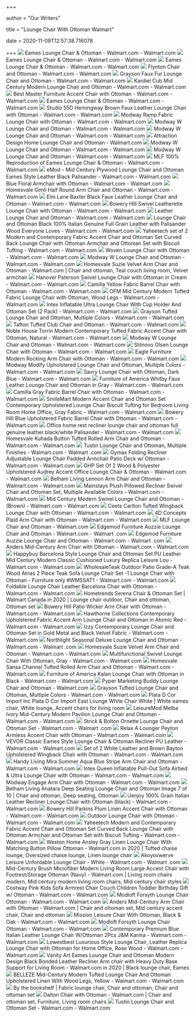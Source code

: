 +++
        
author = "Our Writers"
        
title = "Lounge Chair With Ottoman Walmart"
        
date = 2020-11-09T12:57:38.716078
        
+++
[ ![](https://i5.walmartimages.com/asr/ae9aa405-45fa-46bf-94a7-c8b2ebd7608e_1.34433162cc9de3d0fe7f1574b9c09844.jpeg?odnWidth=612&odnHeight=612&odnBg=ffffff)](https://i5.walmartimages.com/asr/ae9aa405-45fa-46bf-94a7-c8b2ebd7608e_1.34433162cc9de3d0fe7f1574b9c09844.jpeg?odnWidth=612&odnHeight=612&odnBg=ffffff) Eames Lounge Chair & Ottoman - Walmart.com - Walmart.com
[ ![](https://i5.walmartimages.com/asr/0d039c91-362b-4ef7-a6ee-155ae19ed0fb_1.21c2fd7bc7245d77f7a6412e39bb4e10.jpeg)](https://i5.walmartimages.com/asr/0d039c91-362b-4ef7-a6ee-155ae19ed0fb_1.21c2fd7bc7245d77f7a6412e39bb4e10.jpeg) Eames Lounge Chair & Ottoman - Walmart.com - Walmart.com
[ ![](https://i5.walmartimages.com/asr/a90f0b17-53bb-400e-9750-1386dd73b05e_2.41c8bb951ca1ba08bb3a9bcd9fb43f82.jpeg?odnWidth=612&odnHeight=612&odnBg=ffffff)](https://i5.walmartimages.com/asr/a90f0b17-53bb-400e-9750-1386dd73b05e_2.41c8bb951ca1ba08bb3a9bcd9fb43f82.jpeg?odnWidth=612&odnHeight=612&odnBg=ffffff) Eames Lounge Chair & Ottoman - Walmart.com - Walmart.com
[ ![](https://i5.walmartimages.com/asr/29fa7208-e265-4575-af09-5e31fc718f98_1.5a2b1dada072097923133f68052b44b2.jpeg?odnWidth=612&odnHeight=612&odnBg=ffffff)](https://i5.walmartimages.com/asr/29fa7208-e265-4575-af09-5e31fc718f98_1.5a2b1dada072097923133f68052b44b2.jpeg?odnWidth=612&odnHeight=612&odnBg=ffffff) Flynton Chair and Ottoman - Walmart.com - Walmart.com
[ ![](https://i5.walmartimages.com/asr/1e67fdc5-9b23-4aa1-9285-f6f4081becdb_1.0f30aca649601c07497eb13c68f8b7bf.jpeg?odnWidth=612&odnHeight=612&odnBg=ffffff)](https://i5.walmartimages.com/asr/1e67fdc5-9b23-4aa1-9285-f6f4081becdb_1.0f30aca649601c07497eb13c68f8b7bf.jpeg?odnWidth=612&odnHeight=612&odnBg=ffffff) Grayson Faux Fur Lounge Chair and Ottoman - Walmart.com - Walmart.com
[ ![](https://i5.walmartimages.com/asr/0fe7eaf1-a013-438d-93b2-0b552c893878_1.25b1944c574a368f18aa8fc4c09c181e.jpeg?odnWidth=612&odnHeight=612&odnBg=ffffff)](https://i5.walmartimages.com/asr/0fe7eaf1-a013-438d-93b2-0b552c893878_1.25b1944c574a368f18aa8fc4c09c181e.jpeg?odnWidth=612&odnHeight=612&odnBg=ffffff) Kardiel Cub Mid Century Modern Lounge Chair and Ottoman - Walmart.com -  Walmart.com
[ ![](https://i5.walmartimages.com/asr/55e714a8-db36-44b7-b613-1d4f89777719_1.1f746d1e7938953990abafc6d4d95764.jpeg?odnWidth=612&odnHeight=612&odnBg=ffffff)](https://i5.walmartimages.com/asr/55e714a8-db36-44b7-b613-1d4f89777719_1.1f746d1e7938953990abafc6d4d95764.jpeg?odnWidth=612&odnHeight=612&odnBg=ffffff) Best Master Furniture Accent Chair with Ottoman - Walmart.com - Walmart.com
[ ![](https://i5.walmartimages.com/asr/1c66bed4-a704-4c74-9c79-bedb8f9fa953_1.384dbc067b63c82a68e34763e4d2ee59.jpeg?odnWidth=612&odnHeight=612&odnBg=ffffff)](https://i5.walmartimages.com/asr/1c66bed4-a704-4c74-9c79-bedb8f9fa953_1.384dbc067b63c82a68e34763e4d2ee59.jpeg?odnWidth=612&odnHeight=612&odnBg=ffffff) Eames Lounge Chair & Ottoman - Walmart.com - Walmart.com
[ ![](https://i5.walmartimages.com/asr/02b30cc6-1b90-4c8a-bab6-49ac6de0a5a6_1.df420b624eb3bf1ffcc00ff290ca989b.jpeg?odnWidth=612&odnHeight=612&odnBg=ffffff)](https://i5.walmartimages.com/asr/02b30cc6-1b90-4c8a-bab6-49ac6de0a5a6_1.df420b624eb3bf1ffcc00ff290ca989b.jpeg?odnWidth=612&odnHeight=612&odnBg=ffffff) Studio 55D Hemingway Brown Faux Leather Lounge Chair with Ottoman - Walmart.com  - Walmart.com
[ ![](https://i5.walmartimages.com/asr/05ec328e-b62b-4524-b374-33de61bab668_1.f1b9e01832fc495ee35683a8fa943254.jpeg?odnWidth=612&odnHeight=612&odnBg=ffffff)](https://i5.walmartimages.com/asr/05ec328e-b62b-4524-b374-33de61bab668_1.f1b9e01832fc495ee35683a8fa943254.jpeg?odnWidth=612&odnHeight=612&odnBg=ffffff) Modway Ramp Fabric Lounge Chair with Ottoman - Walmart.com - Walmart.com
[ ![](https://i5.walmartimages.com/asr/705c00be-55f7-4aa3-9cd0-bc8898a46556_1.56f24c7d5ed8180c1990d250d35887cc.jpeg?odnWidth=612&odnHeight=612&odnBg=ffffff)](https://i5.walmartimages.com/asr/705c00be-55f7-4aa3-9cd0-bc8898a46556_1.56f24c7d5ed8180c1990d250d35887cc.jpeg?odnWidth=612&odnHeight=612&odnBg=ffffff) Modway W Lounge Chair and Ottoman - Walmart.com - Walmart.com
[ ![](https://i5.walmartimages.com/asr/e82cb965-f086-43ee-bc28-43a722aa85cd_1.19a48bc1a167974781aeacd2442b5afc.jpeg?odnWidth=612&odnHeight=612&odnBg=ffffff)](https://i5.walmartimages.com/asr/e82cb965-f086-43ee-bc28-43a722aa85cd_1.19a48bc1a167974781aeacd2442b5afc.jpeg?odnWidth=612&odnHeight=612&odnBg=ffffff) Modway W Lounge Chair and Ottoman - Walmart.com - Walmart.com
[ ![](https://i5.walmartimages.com/asr/8b01f704-b16e-46df-aa12-b4a9a6bfb76d_1.b69ee232d7f05d1ca55069b47f409e24.jpeg?odnWidth=450&odnHeight=450&odnBg=ffffff)](https://i5.walmartimages.com/asr/8b01f704-b16e-46df-aa12-b4a9a6bfb76d_1.b69ee232d7f05d1ca55069b47f409e24.jpeg?odnWidth=450&odnHeight=450&odnBg=ffffff) Attraction Design Home Lounge Chair and Ottoman - Walmart.com
[ ![](https://i5.walmartimages.com/asr/d8240754-0938-4517-b25d-252760e05539_1.c5b9df25b55f4c8fbd63ffaa933a52d6.jpeg?odnWidth=612&odnHeight=612&odnBg=ffffff)](https://i5.walmartimages.com/asr/d8240754-0938-4517-b25d-252760e05539_1.c5b9df25b55f4c8fbd63ffaa933a52d6.jpeg?odnWidth=612&odnHeight=612&odnBg=ffffff) Modway W Lounge Chair and Ottoman - Walmart.com - Walmart.com
[ ![](https://i5.walmartimages.com/asr/2aac2641-a89b-43f6-a5d9-02be7d19b4e5_1.fb9b2bfe81193332feed82a92e5ee64c.jpeg?odnWidth=612&odnHeight=612&odnBg=ffffff)](https://i5.walmartimages.com/asr/2aac2641-a89b-43f6-a5d9-02be7d19b4e5_1.fb9b2bfe81193332feed82a92e5ee64c.jpeg?odnWidth=612&odnHeight=612&odnBg=ffffff) Modway W Lounge Chair and Ottoman - Walmart.com - Walmart.com
[ ![](https://i5.walmartimages.com/asr/fc00dc71-e2bc-4292-b80c-b544530e7fdb_1.464676b6b5ab957c30c202693d564a04.jpeg?odnWidth=612&odnHeight=612&odnBg=ffffff)](https://i5.walmartimages.com/asr/fc00dc71-e2bc-4292-b80c-b544530e7fdb_1.464676b6b5ab957c30c202693d564a04.jpeg?odnWidth=612&odnHeight=612&odnBg=ffffff) MLF 100% Reproduction of Eames Lounge Chair & Ottoman - Walmart.com -  Walmart.com
[ ![](https://i5.walmartimages.com/asr/cd6cdfff-74d7-48d4-83d6-7c5769650be5_1.d05887cae6496f2141ac6d31288a992b.jpeg?odnWidth=612&odnHeight=612&odnBg=ffffff)](https://i5.walmartimages.com/asr/cd6cdfff-74d7-48d4-83d6-7c5769650be5_1.d05887cae6496f2141ac6d31288a992b.jpeg?odnWidth=612&odnHeight=612&odnBg=ffffff) eMod - Mid Century Plywood Lounge Chair and Ottoman Eames Style Leather  Black Palisander - Walmart.com - Walmart.com
[ ![](https://i5.walmartimages.com/asr/b306e964-4dba-4deb-bb26-ee6d5fa1e711_2.34b4c109f7a7bc810bc1b17407e244ee.jpeg)](https://i5.walmartimages.com/asr/b306e964-4dba-4deb-bb26-ee6d5fa1e711_2.34b4c109f7a7bc810bc1b17407e244ee.jpeg) Blue Floral Armchair with Ottoman - Walmart.com - Walmart.com
[ ![](https://i5.walmartimages.com/asr/5259e6ea-03f2-4d3c-b61f-5664521511f6_2.5a85a72ef9f57191e6abee6f79e00bd8.jpeg)](https://i5.walmartimages.com/asr/5259e6ea-03f2-4d3c-b61f-5664521511f6_2.5a85a72ef9f57191e6abee6f79e00bd8.jpeg) Homesvale Gimli Half Round Arm Chair and Ottoman - Walmart.com - Walmart.com
[ ![](https://i5.walmartimages.com/asr/ae7986da-b388-421e-9769-5283e6fc761e.7080f981129cd4efa38f8b048ccfdc5c.jpeg?odnWidth=612&odnHeight=612&odnBg=ffffff)](https://i5.walmartimages.com/asr/ae7986da-b388-421e-9769-5283e6fc761e.7080f981129cd4efa38f8b048ccfdc5c.jpeg?odnWidth=612&odnHeight=612&odnBg=ffffff) Elm Lane Baxter Black Faux Leather Lounge Chair and Ottoman - Walmart.com -  Walmart.com
[ ![](https://i5.walmartimages.com/asr/083c4ae0-08c0-4759-b1e9-a28b78ce1267_1.44ed3abce0f8fd1251bbfdde9448c567.jpeg?odnWidth=612&odnHeight=612&odnBg=ffffff)](https://i5.walmartimages.com/asr/083c4ae0-08c0-4759-b1e9-a28b78ce1267_1.44ed3abce0f8fd1251bbfdde9448c567.jpeg?odnWidth=612&odnHeight=612&odnBg=ffffff) Bowery Hill Swivel Leatherette Lounge Chair with Ottoman - Walmart.com -  Walmart.com
[ ![](https://i5.walmartimages.com/asr/d69b5dca-2cbc-4245-8e49-2991c279d91d_1.edd025fa3dcee04eb112736397a2c61d.jpeg)](https://i5.walmartimages.com/asr/d69b5dca-2cbc-4245-8e49-2991c279d91d_1.edd025fa3dcee04eb112736397a2c61d.jpeg) Leather Lounge Chair and Ottoman - Walmart.com - Walmart.com
[ ![](https://i5.walmartimages.com/asr/be2d3306-c752-475d-9353-87d616ea2384_1.49d7c835444ef8231f8c03df20a29015.jpeg?odnWidth=612&odnHeight=612&odnBg=ffffff)](https://i5.walmartimages.com/asr/be2d3306-c752-475d-9353-87d616ea2384_1.49d7c835444ef8231f8c03df20a29015.jpeg?odnWidth=612&odnHeight=612&odnBg=ffffff) Lounge Chair and Ottoman Black 100% Italian Genuine Full Grain Leather with  Palisander Wood Everyone Loves - Walmart.com - Walmart.com
[ ![](https://i5.walmartimages.com/asr/21bdfa09-858c-4f7b-81e2-1c74ac815ef2.f9e9b1ce2e9071d7e86be3cb39b7349c.jpeg?odnWidth=612&odnHeight=612&odnBg=ffffff)](https://i5.walmartimages.com/asr/21bdfa09-858c-4f7b-81e2-1c74ac815ef2.f9e9b1ce2e9071d7e86be3cb39b7349c.jpeg?odnWidth=612&odnHeight=612&odnBg=ffffff) Yaheetech set of 2 Modern and Contemporary Fabric Accent Chair and Ottoman  Set Curved Back Lounge Chair with Ottoman Armchair and Ottoman Set with  Biscuit Tufting - Walmart.com - Walmart.com
[ ![](https://i5.walmartimages.com/asr/83ca1eb4-0254-43b7-85ca-66ebe98a5dcd_1.40f37f4b73606cfcc4becae3e5eaa75f.jpeg?odnWidth=612&odnHeight=612&odnBg=ffffff)](https://i5.walmartimages.com/asr/83ca1eb4-0254-43b7-85ca-66ebe98a5dcd_1.40f37f4b73606cfcc4becae3e5eaa75f.jpeg?odnWidth=612&odnHeight=612&odnBg=ffffff) Woven Lounge Chair with Ottoman - Walmart.com - Walmart.com
[ ![](https://i5.walmartimages.com/asr/f4a6171f-54af-414c-b67c-f62edd4cb3c1_1.18e1c721f3c16f354cf87a58b772e6fd.jpeg)](https://i5.walmartimages.com/asr/f4a6171f-54af-414c-b67c-f62edd4cb3c1_1.18e1c721f3c16f354cf87a58b772e6fd.jpeg) Modway W Lounge Chair and Ottoman - Walmart.com - Walmart.com
[ ![](https://i.pinimg.com/474x/05/51/e4/0551e4bd974addd552dc09ba5d3023a7.jpg)](https://i.pinimg.com/474x/05/51/e4/0551e4bd974addd552dc09ba5d3023a7.jpg) Homesvale Suzie Velvet Arm Chair and Ottoman - Walmart.com | Chair and  ottoman, Teal couch living room, Velvet armchair
[ ![](https://i5.walmartimages.com/asr/c59ae153-6316-4e13-b80a-827c1a9a5f42_1.a857dfd94a7182eb5285b79a732df1d6.jpeg?odnWidth=612&odnHeight=612&odnBg=ffffff)](https://i5.walmartimages.com/asr/c59ae153-6316-4e13-b80a-827c1a9a5f42_1.a857dfd94a7182eb5285b79a732df1d6.jpeg?odnWidth=612&odnHeight=612&odnBg=ffffff) Hanover Paterson Swivel Lounge Chair with Ottoman in Cream - Walmart.com -  Walmart.com
[ ![](https://i5.walmartimages.com/asr/2281dfde-a8d5-4448-a0a0-7964267dfd13_1.12fe0b3c3c5fa008935b38e1c0a83190.jpeg?odnWidth=612&odnHeight=612&odnBg=ffffff)](https://i5.walmartimages.com/asr/2281dfde-a8d5-4448-a0a0-7964267dfd13_1.12fe0b3c3c5fa008935b38e1c0a83190.jpeg?odnWidth=612&odnHeight=612&odnBg=ffffff) Camilla Yellow Fabric Barrel Chair with Ottoman - Walmart.com - Walmart.com
[ ![](https://i5.walmartimages.com/asr/aac7ceaf-685c-486a-b733-d5f937597cf5_2.87beb3c0a58219fe09b0b13e0d92472a.jpeg?odnWidth=612&odnHeight=612&odnBg=ffffff)](https://i5.walmartimages.com/asr/aac7ceaf-685c-486a-b733-d5f937597cf5_2.87beb3c0a58219fe09b0b13e0d92472a.jpeg?odnWidth=612&odnHeight=612&odnBg=ffffff) OFM Mid Century Modern Tufted Fabric Lounge Chair with Ottoman, Wood Legs -  Walmart.com - Walmart.com
[ ![](https://i5.walmartimages.com/asr/83be5177-9929-4164-b749-f08034d92fa0_1.229ae6205d50f01320fc96b5ffb23892.jpeg)](https://i5.walmartimages.com/asr/83be5177-9929-4164-b749-f08034d92fa0_1.229ae6205d50f01320fc96b5ffb23892.jpeg) Intex Inflatable Ultra Lounge Chair With Cup Holder And Ottoman Set (2  Pack) - Walmart.com - Walmart.com
[ ![](https://i5.walmartimages.com/asr/8fd06313-c91b-4346-8d9a-f91808944d46_2.1e6a8c8b4221b88542caf350f4ef20c5.jpeg)](https://i5.walmartimages.com/asr/8fd06313-c91b-4346-8d9a-f91808944d46_2.1e6a8c8b4221b88542caf350f4ef20c5.jpeg) Grayson Tufted Lounge Chair and Ottoman, Multiple Colors - Walmart.com -  Walmart.com
[ ![](https://i5.walmartimages.com/asr/24c87482-cb7f-43a4-ad73-b48b20a2331d_1.db32522223c4a12bcbccf02a5fe30715.jpeg?odnWidth=612&odnHeight=612&odnBg=ffffff)](https://i5.walmartimages.com/asr/24c87482-cb7f-43a4-ad73-b48b20a2331d_1.db32522223c4a12bcbccf02a5fe30715.jpeg?odnWidth=612&odnHeight=612&odnBg=ffffff) Tafton Tufted Club Chair and Ottoman - Walmart.com - Walmart.com
[ ![](https://i5.walmartimages.com/asr/aad45dbf-ea86-48b7-b19b-b49e18f1fe91_1.ec91836e27d2f4439628a8d0c88a9090.jpeg?odnWidth=612&odnHeight=612&odnBg=ffffff)](https://i5.walmartimages.com/asr/aad45dbf-ea86-48b7-b19b-b49e18f1fe91_1.ec91836e27d2f4439628a8d0c88a9090.jpeg?odnWidth=612&odnHeight=612&odnBg=ffffff) Noble House Torrin Modern Contemporary Tufted Fabric Accent Chair with  Ottoman, Natural - Walmart.com - Walmart.com
[ ![](https://i5.walmartimages.com/asr/0579b012-f952-42cc-9586-27da8ca315f8_1.6af29b9a56efc64a5dfb9f2e29bae620.jpeg?odnWidth=612&odnHeight=612&odnBg=ffffff)](https://i5.walmartimages.com/asr/0579b012-f952-42cc-9586-27da8ca315f8_1.6af29b9a56efc64a5dfb9f2e29bae620.jpeg?odnWidth=612&odnHeight=612&odnBg=ffffff) Modway W Lounge Chair and Ottoman - Walmart.com - Walmart.com
[ ![](https://i5.walmartimages.com/asr/5fdf492f-9d67-468f-b7db-ba297e1705ca_1.079aa8c0911993c0874169ebf9e89ca0.jpeg?odnWidth=612&odnHeight=612&odnBg=ffffff)](https://i5.walmartimages.com/asr/5fdf492f-9d67-468f-b7db-ba297e1705ca_1.079aa8c0911993c0874169ebf9e89ca0.jpeg?odnWidth=612&odnHeight=612&odnBg=ffffff) Stilnovo Olsen Lounge Chair with Ottoman - Walmart.com - Walmart.com
[ ![](https://i5.walmartimages.com/asr/a6ea16e3-f555-403d-9f86-abd7cdf57b2c_1.4d821c5d9e5efb84537d595cb7ac27e9.jpeg?odnWidth=612&odnHeight=612&odnBg=ffffff)](https://i5.walmartimages.com/asr/a6ea16e3-f555-403d-9f86-abd7cdf57b2c_1.4d821c5d9e5efb84537d595cb7ac27e9.jpeg?odnWidth=612&odnHeight=612&odnBg=ffffff) Eagle Furniture Modern Rocking Arm Chair with Ottoman - Walmart.com -  Walmart.com
[ ![](https://i5.walmartimages.com/asr/ac06fddb-6139-48da-acde-a396844fbe6a_1.a25840af54a531b3b77eca618ab558f6.jpeg?odnWidth=612&odnHeight=612&odnBg=ffffff)](https://i5.walmartimages.com/asr/ac06fddb-6139-48da-acde-a396844fbe6a_1.a25840af54a531b3b77eca618ab558f6.jpeg?odnWidth=612&odnHeight=612&odnBg=ffffff) Modway Modify Upholstered Lounge Chair and Ottoman, Multiple Colors -  Walmart.com - Walmart.com
[ ![](https://i5.walmartimages.com/asr/b815f525-cf13-4afb-92a0-fd9d60d5630c_1.2265582dbf6220d3fdd51dfd0ffef646.jpeg?odnWidth=612&odnHeight=612&odnBg=ffffff)](https://i5.walmartimages.com/asr/b815f525-cf13-4afb-92a0-fd9d60d5630c_1.2265582dbf6220d3fdd51dfd0ffef646.jpeg?odnWidth=612&odnHeight=612&odnBg=ffffff) Savry Lounge Chair with Ottoman, Dark Blue - Walmart.com - Walmart.com
[ ![](https://i5.walmartimages.com/asr/3fac7da2-496a-4d6d-8924-098cbcfa4a57_1.300b3f6b653cf192431bce8136cd9058.jpeg?odnWidth=612&odnHeight=612&odnBg=ffffff)](https://i5.walmartimages.com/asr/3fac7da2-496a-4d6d-8924-098cbcfa4a57_1.300b3f6b653cf192431bce8136cd9058.jpeg?odnWidth=612&odnHeight=612&odnBg=ffffff) Furniture of America Whitby Faux Leather Lounge Chair and Ottoman in Gray -  Walmart.com - Walmart.com
[ ![](https://i5.walmartimages.com/asr/95f43a9c-36f2-4a6b-9e7f-2d243d9c7199_1.f5cb8a17d614c2f5110f173a5cf1f1c6.jpeg?odnWidth=612&odnHeight=612&odnBg=ffffff)](https://i5.walmartimages.com/asr/95f43a9c-36f2-4a6b-9e7f-2d243d9c7199_1.f5cb8a17d614c2f5110f173a5cf1f1c6.jpeg?odnWidth=612&odnHeight=612&odnBg=ffffff) Camilla Gray Fabric Barrel Chair with Ottoman - Walmart.com - Walmart.com
[ ![](https://i5.walmartimages.com/asr/76e6ac2c-7aae-4c14-b5ad-ec77b8a3fddc.2f77a3425c5d46dd2234ea6a8733d401.jpeg?odnWidth=612&odnHeight=612&odnBg=ffffff)](https://i5.walmartimages.com/asr/76e6ac2c-7aae-4c14-b5ad-ec77b8a3fddc.2f77a3425c5d46dd2234ea6a8733d401.jpeg?odnWidth=612&odnHeight=612&odnBg=ffffff) SmileMart Modern Accent Chair and Ottoman Set Contemporary Upholstered Lounge  Chair Biscuit Tufting for Bedroom Living Room Home Office, Gray Fabric -  Walmart.com - Walmart.com
[ ![](https://i5.walmartimages.com/asr/f263fe86-6686-4bac-983c-ece1f085da91_1.16a87eafbd8ba4fb160cf0f8a7a0beda.jpeg?odnWidth=612&odnHeight=612&odnBg=ffffff)](https://i5.walmartimages.com/asr/f263fe86-6686-4bac-983c-ece1f085da91_1.16a87eafbd8ba4fb160cf0f8a7a0beda.jpeg?odnWidth=612&odnHeight=612&odnBg=ffffff) Bowery Hill Blue Upholstered Fabric Barrel Chair with Ottoman - Walmart.com  - Walmart.com
[ ![](https://i5.walmartimages.com/asr/b862260c-7186-493d-b383-24b1ebb4d2b0.8d1bb40fe7dd5050b95076eef427e897.jpeg?odnWidth=612&odnHeight=612&odnBg=ffffff)](https://i5.walmartimages.com/asr/b862260c-7186-493d-b383-24b1ebb4d2b0.8d1bb40fe7dd5050b95076eef427e897.jpeg?odnWidth=612&odnHeight=612&odnBg=ffffff) Office home rest recliner lounge chair and ottoman full genuine leather  black/white Palisander - Walmart.com - Walmart.com
[ ![](https://i5.walmartimages.com/asr/efdf2b7c-05c2-4fd9-835e-7ce938457ac6_1.bbdd283f38f522a027d29eec05e22351.jpeg?odnWidth=612&odnHeight=612&odnBg=ffffff)](https://i5.walmartimages.com/asr/efdf2b7c-05c2-4fd9-835e-7ce938457ac6_1.bbdd283f38f522a027d29eec05e22351.jpeg?odnWidth=612&odnHeight=612&odnBg=ffffff) Homesvale Kuhada Button Tufted Rolled Arm Chair and Ottoman - Walmart.com -  Walmart.com
[ ![](https://i5.walmartimages.com/asr/ed5ce185-49fd-4e02-b5d8-52b3d04dff02_1.a35d030350c14215fd91bb84e7cd7d7e.jpeg?odnWidth=612&odnHeight=612&odnBg=ffffff)](https://i5.walmartimages.com/asr/ed5ce185-49fd-4e02-b5d8-52b3d04dff02_1.a35d030350c14215fd91bb84e7cd7d7e.jpeg?odnWidth=612&odnHeight=612&odnBg=ffffff) Tustin Lounge Chair and Ottoman, Multiple Finishes - Walmart.com - Walmart .com
[ ![](https://i5.walmartimages.com/asr/c40b56fb-91ab-4058-8f8f-3a2893bbff7f_1.d8de0c4ce0503b6c640496884266faf5.jpeg)](https://i5.walmartimages.com/asr/c40b56fb-91ab-4058-8f8f-3a2893bbff7f_1.d8de0c4ce0503b6c640496884266faf5.jpeg) Gymax Folding Recliner Adjustable Lounge Chair Padded Armchair Patio Deck  w/ Ottoman - Walmart.com - Walmart.com
[ ![](https://i5.walmartimages.com/asr/f5fa1ce8-4dbc-4880-a029-5067ead16768_1.095add0ff9467e99cddbe2693a5086d9.jpeg?odnWidth=612&odnHeight=612&odnBg=ffffff)](https://i5.walmartimages.com/asr/f5fa1ce8-4dbc-4880-a029-5067ead16768_1.095add0ff9467e99cddbe2693a5086d9.jpeg?odnWidth=612&odnHeight=612&odnBg=ffffff) GHP Set Of 2 Wood & Polyester Upholstered Audrey Accent Office Lounge Chair  & Ottoman - Walmart.com - Walmart.com
[ ![](https://i5.walmartimages.com/asr/0b2553c1-aa96-4eee-9cf8-1cfaa02db881_1.63db8bd37bc0b4a4c7973daba5d7a420.jpeg?odnWidth=612&odnHeight=612&odnBg=ffffff)](https://i5.walmartimages.com/asr/0b2553c1-aa96-4eee-9cf8-1cfaa02db881_1.63db8bd37bc0b4a4c7973daba5d7a420.jpeg?odnWidth=612&odnHeight=612&odnBg=ffffff) Belham Living Lennon Arm Chair and Ottoman - Walmart.com - Walmart.com
[ ![](https://i5.walmartimages.com/asr/00df816b-910a-423a-bbee-973235075518_1.148d81ff9472267661b19e1426dee407.jpeg)](https://i5.walmartimages.com/asr/00df816b-910a-423a-bbee-973235075518_1.148d81ff9472267661b19e1426dee407.jpeg) Mainstays Plush Pillowed Recliner Swivel Chair and Ottoman Set, Multiple  Available Colors - Walmart.com - Walmart.com
[ ![](https://i5.walmartimages.com/asr/f655b822-cd9f-4609-a551-af5503d866e5_1.4989d81085fbcdc11153a348080267c4.jpeg?odnWidth=612&odnHeight=612&odnBg=ffffff)](https://i5.walmartimages.com/asr/f655b822-cd9f-4609-a551-af5503d866e5_1.4989d81085fbcdc11153a348080267c4.jpeg?odnWidth=612&odnHeight=612&odnBg=ffffff) Mid Century Modern Swivel Lounge Chair and Ottoman - (Brown) - Walmart.com  - Walmart.com
[ ![](https://i5.walmartimages.com/asr/6a68642d-72c6-4953-8a5e-897798e7ab33_1.8cef9688a8d009fadd215cbb1a11e821.jpeg?odnWidth=612&odnHeight=612&odnBg=ffffff)](https://i5.walmartimages.com/asr/6a68642d-72c6-4953-8a5e-897798e7ab33_1.8cef9688a8d009fadd215cbb1a11e821.jpeg?odnWidth=612&odnHeight=612&odnBg=ffffff) Ceets Carlton Tufted Wingback Lounge Chair with Ottoman - Walmart.com -  Walmart.com
[ ![](https://i5.walmartimages.com/asr/f83b12de-1a71-4215-9174-71ad8881043f_1.08dc6658ce41292350fa37b0c1d30138.jpeg?odnWidth=612&odnHeight=612&odnBg=ffffff)](https://i5.walmartimages.com/asr/f83b12de-1a71-4215-9174-71ad8881043f_1.08dc6658ce41292350fa37b0c1d30138.jpeg?odnWidth=612&odnHeight=612&odnBg=ffffff) 4D Concepts Plaid Arm Chair with Ottoman - Walmart.com - Walmart.com
[ ![](https://i5.walmartimages.com/asr/3764ab20-74e4-4532-8ec3-80a7aa0a126b_1.d294eec3f674f6177a03319e5c31255c.jpeg?odnWidth=450&odnHeight=450&odnBg=ffffff)](https://i5.walmartimages.com/asr/3764ab20-74e4-4532-8ec3-80a7aa0a126b_1.d294eec3f674f6177a03319e5c31255c.jpeg?odnWidth=450&odnHeight=450&odnBg=ffffff) MLF Lounge Chair and Ottoman - Walmart.com
[ ![](https://i5.walmartimages.com/asr/12df0175-1f37-4f74-94ae-7434a4608ea5_1.1ce900348602b48ecf83e3c284e909cb.jpeg?odnWidth=450&odnHeight=450&odnBg=ffffff)](https://i5.walmartimages.com/asr/12df0175-1f37-4f74-94ae-7434a4608ea5_1.1ce900348602b48ecf83e3c284e909cb.jpeg?odnWidth=450&odnHeight=450&odnBg=ffffff) Edgemod Furniture Auzzie Lounge Chair and Ottoman - Walmart.com - Walmart .com
[ ![](https://i5.walmartimages.com/asr/001d205f-d949-4dad-b0da-60ab4066a7c6_1.3a27ae1658e1dc410352f0108115cff3.jpeg?odnWidth=612&odnHeight=612&odnBg=ffffff)](https://i5.walmartimages.com/asr/001d205f-d949-4dad-b0da-60ab4066a7c6_1.3a27ae1658e1dc410352f0108115cff3.jpeg?odnWidth=612&odnHeight=612&odnBg=ffffff) Edgemod Furniture Auzzie Lounge Chair and Ottoman - Walmart.com - Walmart .com
[ ![](https://i5.walmartimages.com/asr/f668e61b-01ad-4503-a2fd-8ac769eb9494.1d8e448fd46b413d85d5654f27e82c88.jpeg?odnWidth=612&odnHeight=612&odnBg=ffffff)](https://i5.walmartimages.com/asr/f668e61b-01ad-4503-a2fd-8ac769eb9494.1d8e448fd46b413d85d5654f27e82c88.jpeg?odnWidth=612&odnHeight=612&odnBg=ffffff) Anders Mid-Century Arm Chair with Ottoman - Walmart.com - Walmart.com
[ ![](https://i5.walmartimages.com/asr/c95d3bb7-6f10-40d7-93fb-09f4adec881d_1.f6a6dabf668a5776d293f0aed0bba810.jpeg?odnWidth=612&odnHeight=612&odnBg=ffffff)](https://i5.walmartimages.com/asr/c95d3bb7-6f10-40d7-93fb-09f4adec881d_1.f6a6dabf668a5776d293f0aed0bba810.jpeg?odnWidth=612&odnHeight=612&odnBg=ffffff) Happybuy Barcelona Style Lounge Chair and Ottoman Set PU Leather Mid  Century Modern Classic Cushioned Luxury Replica Leisure Lou - Walmart.com -  Walmart.com
[ ![](https://i5.walmartimages.com/asr/0b58e98b-0164-44de-abd4-05d1c3d2ddb9_1.ca82e337153b66da2838235e4154a454.jpeg?odnWidth=612&odnHeight=612&odnBg=ffffff)](https://i5.walmartimages.com/asr/0b58e98b-0164-44de-abd4-05d1c3d2ddb9_1.ca82e337153b66da2838235e4154a454.jpeg?odnWidth=612&odnHeight=612&odnBg=ffffff) WholesaleTeak Outdoor Patio Grade-A Teak Wood Atnas 2 Piece Teak Sofa Lounge  Chair Set -1 Lounge Chair with Ottoman - Furniture only #WMSSAT1 - Walmart.com  - Walmart.com
[ ![](https://i5.walmartimages.com/asr/35558f60-a32f-4686-93e6-c994bac0b266.8cc4b648140f1cbbbe74b48091314a44.jpeg?odnWidth=612&odnHeight=612&odnBg=ffffff)](https://i5.walmartimages.com/asr/35558f60-a32f-4686-93e6-c994bac0b266.8cc4b648140f1cbbbe74b48091314a44.jpeg?odnWidth=612&odnHeight=612&odnBg=ffffff) Foldable Lounge Chair Leather Barcelona Chair with Ottoman - Walmart.com -  Walmart.com
[ ![](https://i.pinimg.com/originals/be/05/cd/be05cd684f2000cfebec90e4b43f2ec4.jpg)](https://i.pinimg.com/originals/be/05/cd/be05cd684f2000cfebec90e4b43f2ec4.jpg) Hometrends Serena Chair & Ottoman Set | Walmart Canada in 2020 | Lounge  chair outdoor, Chair and ottoman, Ottoman set
[ ![](https://i5.walmartimages.com/asr/aeccb9d0-be93-4ae4-80e6-eaba5ff38914_1.efdfa44f109d2f5c22bf469e648655f5.jpeg?odnWidth=612&odnHeight=612&odnBg=ffffff)](https://i5.walmartimages.com/asr/aeccb9d0-be93-4ae4-80e6-eaba5ff38914_1.efdfa44f109d2f5c22bf469e648655f5.jpeg?odnWidth=612&odnHeight=612&odnBg=ffffff) Bowery Hill Patio Wicker Arm Chair with Ottoman - Walmart.com - Walmart.com
[ ![](https://i5.walmartimages.com/asr/11a70333-74f2-4ad9-bd02-69b068fffae1_1.5c03e4ba33987ca5ae2a4772937320ec.jpeg?odnWidth=612&odnHeight=612&odnBg=ffffff)](https://i5.walmartimages.com/asr/11a70333-74f2-4ad9-bd02-69b068fffae1_1.5c03e4ba33987ca5ae2a4772937320ec.jpeg?odnWidth=612&odnHeight=612&odnBg=ffffff) Hawthorne Collections Contemporary Upholstered Fabric Accent Arm Lounge  Chair and Ottoman in Atomic Red - Walmart.com - Walmart.com
[ ![](https://i5.walmartimages.com/asr/9ad1ad91-c746-4ded-a72a-ff06ec4a410c_1.dd158eb4dbd0626ce31a4a1ce2bed622.jpeg?odnWidth=612&odnHeight=612&odnBg=ffffff)](https://i5.walmartimages.com/asr/9ad1ad91-c746-4ded-a72a-ff06ec4a410c_1.dd158eb4dbd0626ce31a4a1ce2bed622.jpeg?odnWidth=612&odnHeight=612&odnBg=ffffff) Izzy Contemporary Lounge Chair and Ottoman Set in Gold Metal and Black  Velvet Fabric - Walmart.com - Walmart.com
[ ![](https://i5.walmartimages.com/asr/086611d7-5691-4296-a8df-603343fc17a1_1.2847dad5bfed7e23b7b06952dc68920f.jpeg?odnWidth=612&odnHeight=612&odnBg=ffffff)](https://i5.walmartimages.com/asr/086611d7-5691-4296-a8df-603343fc17a1_1.2847dad5bfed7e23b7b06952dc68920f.jpeg?odnWidth=612&odnHeight=612&odnBg=ffffff) Northlight Seasonal Deluxe Lounge Chair and Ottoman - Walmart.com - Walmart .com
[ ![](https://i5.walmartimages.com/asr/721456d5-649f-445a-801a-5a3665742ff5_2.d45584ff832463aff22573ae677cd607.jpeg?odnWidth=612&odnHeight=612&odnBg=ffffff)](https://i5.walmartimages.com/asr/721456d5-649f-445a-801a-5a3665742ff5_2.d45584ff832463aff22573ae677cd607.jpeg?odnWidth=612&odnHeight=612&odnBg=ffffff) Homesvale Suzie Velvet Arm Chair and Ottoman - Walmart.com - Walmart.com
[ ![](https://i5.walmartimages.com/asr/2ebb573a-863d-4dab-bfa4-727246d30950_1.ec7dd0fe42860f36756c2b476666e3b0.jpeg?odnWidth=612&odnHeight=612&odnBg=ffffff)](https://i5.walmartimages.com/asr/2ebb573a-863d-4dab-bfa4-727246d30950_1.ec7dd0fe42860f36756c2b476666e3b0.jpeg?odnWidth=612&odnHeight=612&odnBg=ffffff) Multifunctional Swivel Lounge Chair With Ottoman, Gray - Walmart.com -  Walmart.com
[ ![](https://i5.walmartimages.com/asr/117b7572-2a2b-404a-a8f9-65254e16d3f1_1.f079ca483cd70b79f9556d7c229fcce0.jpeg?odnWidth=612&odnHeight=612&odnBg=ffffff)](https://i5.walmartimages.com/asr/117b7572-2a2b-404a-a8f9-65254e16d3f1_1.f079ca483cd70b79f9556d7c229fcce0.jpeg?odnWidth=612&odnHeight=612&odnBg=ffffff) Homesvale Sansa Channel Tufted Rolled Arm Chair and Ottoman - Walmart.com -  Walmart.com
[ ![](https://i5.walmartimages.com/asr/6a10f419-d5cb-4a2a-8083-d26b25831f18_1.96143fdeacb581a2d5b6025137cafa95.jpeg?odnWidth=612&odnHeight=612&odnBg=ffffff)](https://i5.walmartimages.com/asr/6a10f419-d5cb-4a2a-8083-d26b25831f18_1.96143fdeacb581a2d5b6025137cafa95.jpeg?odnWidth=612&odnHeight=612&odnBg=ffffff) Furniture of America Kalan Lounge Chair with Ottoman in Black - Walmart.com  - Walmart.com
[ ![](https://i5.walmartimages.com/asr/7fb58227-a7d0-4554-b9f3-c844545ac37a_1.6de38be65fe9fb4995ea511d762a3799.jpeg?odnWidth=450&odnHeight=450&odnBg=ffffff)](https://i5.walmartimages.com/asr/7fb58227-a7d0-4554-b9f3-c844545ac37a_1.6de38be65fe9fb4995ea511d762a3799.jpeg?odnWidth=450&odnHeight=450&odnBg=ffffff) Pyper Marketing Buddy Lounge Chair and Ottoman - Walmart.com
[ ![](https://i5.walmartimages.com/asr/d4ecb16d-3ffa-4408-877f-c919847a6651_2.1bb7d7bfd18127dd9105c961b7b9f047.jpeg?odnWidth=612&odnHeight=612&odnBg=ffffff)](https://i5.walmartimages.com/asr/d4ecb16d-3ffa-4408-877f-c919847a6651_2.1bb7d7bfd18127dd9105c961b7b9f047.jpeg?odnWidth=612&odnHeight=612&odnBg=ffffff) Grayson Tufted Lounge Chair and Ottoman, Multiple Colors - Walmart.com -  Walmart.com
[ ![](https://i.pinimg.com/originals/7d/51/59/7d515979d5158f9e9f876da206e69848.jpg)](https://i.pinimg.com/originals/7d/51/59/7d515979d5158f9e9f876da206e69848.jpg) Plata D Cor Import Inc Plata D Cor Import East Lounge White Chair White |  White eames chair, White lounge, Accent chairs for living room
[ ![](https://i5.walmartimages.com/asr/5de5c619-6f7b-4631-b30c-ac061165ccc3_1.41d3e8fed325c1893c6240b76632d7c7.jpeg?odnWidth=612&odnHeight=612&odnBg=ffffff)](https://i5.walmartimages.com/asr/5de5c619-6f7b-4631-b30c-ac061165ccc3_1.41d3e8fed325c1893c6240b76632d7c7.jpeg?odnWidth=612&odnHeight=612&odnBg=ffffff) LeisureMod Melba Ivory Mid-Century Modern Pavilion Lounge Chair and Ottoman  - Walmart.com - Walmart.com
[ ![](https://i5.walmartimages.com/asr/6a5ec9c8-d066-4df2-b162-bb6c3bb40257_1.9b7fc96d20883255d68c6aee9a98e7d5.jpeg?odnWidth=612&odnHeight=612&odnBg=ffffff)](https://i5.walmartimages.com/asr/6a5ec9c8-d066-4df2-b162-bb6c3bb40257_1.9b7fc96d20883255d68c6aee9a98e7d5.jpeg?odnWidth=612&odnHeight=612&odnBg=ffffff) Strick & Bolton Ornette Lounge Chair and Ottoman Set - Walmart.com - Walmart .com
[ ![](https://i5.walmartimages.com/asr/555e672b-d41c-4ef9-8e7d-2de478a095cd.0b0be6ae96dba4673d378aff61d80403.jpeg?odnWidth=612&odnHeight=612&odnBg=ffffff)](https://i5.walmartimages.com/asr/555e672b-d41c-4ef9-8e7d-2de478a095cd.0b0be6ae96dba4673d378aff61d80403.jpeg?odnWidth=612&odnHeight=612&odnBg=ffffff) Relax A Lounger Peyton Armless Accent Chair with Ottoman - Walmart.com -  Walmart.com
[ ![](https://i5.walmartimages.com/asr/62ab2cdd-3d24-4a5a-8e2d-5f5768a85b39_1.8929d98b9f7b6e614f1c22a52693dd76.jpeg?odnWidth=612&odnHeight=612&odnBg=ffffff)](https://i5.walmartimages.com/asr/62ab2cdd-3d24-4a5a-8e2d-5f5768a85b39_1.8929d98b9f7b6e614f1c22a52693dd76.jpeg?odnWidth=612&odnHeight=612&odnBg=ffffff) VEVOR Classic Eames Style Lounge Chair & Ottoman Recliner PU Leather -  Walmart.com - Walmart.com
[ ![](https://i5.walmartimages.com/asr/cf3330d8-f7f6-459f-b300-6062918fd888.8b19f5c1f806adb3c0c3427e586d741d.jpeg?odnWidth=612&odnHeight=612&odnBg=ffffff)](https://i5.walmartimages.com/asr/cf3330d8-f7f6-459f-b300-6062918fd888.8b19f5c1f806adb3c0c3427e586d741d.jpeg?odnWidth=612&odnHeight=612&odnBg=ffffff) Set of 2 White Leather and Brown Bayton Upholstered Wingback Chair with  Ottoman - Walmart.com - Walmart.com
[ ![](https://i5.walmartimages.com/asr/2f92b1f1-3f51-4d86-a993-0da272008392_1.1cac4500a05a7971ea3cd21a643126b4.jpeg?odnWidth=612&odnHeight=612&odnBg=ffffff)](https://i5.walmartimages.com/asr/2f92b1f1-3f51-4d86-a993-0da272008392_1.1cac4500a05a7971ea3cd21a643126b4.jpeg?odnWidth=612&odnHeight=612&odnBg=ffffff) Handy Living Mira Summer Aqua Blue Stripe Arm Chair and Ottoman - Walmart.com  - Walmart.com
[ ![](https://i5.walmartimages.com/asr/ab1d20b5-170c-48aa-bfb1-e259487cc562_1.f0b551625cb15d1637e546811486aced.jpeg?odnWidth=612&odnHeight=612&odnBg=ffffff)](https://i5.walmartimages.com/asr/ab1d20b5-170c-48aa-bfb1-e259487cc562_1.f0b551625cb15d1637e546811486aced.jpeg?odnWidth=612&odnHeight=612&odnBg=ffffff) Intex Queen Inflatable Pull-Out Sofa Airbed & Ultra Lounge Chair with  Ottoman - Walmart.com - Walmart.com
[ ![](https://i5.walmartimages.com/asr/270c235a-f4fb-43b9-96d0-82cf9a0fe9b7_1.9749cce02365f4226c3dad629b3ccf94.jpeg?odnWidth=612&odnHeight=612&odnBg=ffffff)](https://i5.walmartimages.com/asr/270c235a-f4fb-43b9-96d0-82cf9a0fe9b7_1.9749cce02365f4226c3dad629b3ccf94.jpeg?odnWidth=612&odnHeight=612&odnBg=ffffff) Modway Engage Arm Chair with Ottoman - Walmart.com - Walmart.com
[ ![](https://i.pinimg.com/474x/ac/03/44/ac0344a0e535a27b6576718043beb4e6.jpg)](https://i.pinimg.com/474x/ac/03/44/ac0344a0e535a27b6576718043beb4e6.jpg) Belham Living Anatara Deep Seating Lounge Chair and Ottoman Image 7 of 10 |  Chair and ottoman, Deep seating, Ottoman
[ ![](https://i5.walmartimages.com/asr/06a03228-4421-4fbb-a0cd-41fdf209e09c_2.aa6bee08526ab3727279377a14f4747a.jpeg?odnWidth=612&odnHeight=612&odnBg=ffffff)](https://i5.walmartimages.com/asr/06a03228-4421-4fbb-a0cd-41fdf209e09c_2.aa6bee08526ab3727279377a14f4747a.jpeg?odnWidth=612&odnHeight=612&odnBg=ffffff) Uenjoy 100% Grain Italian Leather Recliner Lounge Chair with Ottoman  (black) - Walmart.com - Walmart.com
[ ![](https://i5.walmartimages.com/asr/55f32398-3fe2-4276-99a6-06c21547e931_1.64b5545e64ccf75ea5f7acb00a488a00.jpeg?odnWidth=612&odnHeight=612&odnBg=ffffff)](https://i5.walmartimages.com/asr/55f32398-3fe2-4276-99a6-06c21547e931_1.64b5545e64ccf75ea5f7acb00a488a00.jpeg?odnWidth=612&odnHeight=612&odnBg=ffffff) Bowery Hill Parkins Plum Linen Accent Chair with Ottoman - Walmart.com -  Walmart.com
[ ![](https://i5.walmartimages.com/asr/d25273ff-489a-4cb4-9587-203891bcb310_1.f75c6eaa2370afa6318c1e77216ff9e3.jpeg?odnWidth=612&odnHeight=612&odnBg=ffffff)](https://i5.walmartimages.com/asr/d25273ff-489a-4cb4-9587-203891bcb310_1.f75c6eaa2370afa6318c1e77216ff9e3.jpeg?odnWidth=612&odnHeight=612&odnBg=ffffff) Outdoor Lounge Chair with Ottoman - Walmart.com - Walmart.com
[ ![](https://i5.walmartimages.com/asr/e1078cdf-3435-4e01-ad9d-56ff71226d81.ae8bfe6960ac32029f51cdbe9d0a9779.jpeg?odnWidth=612&odnHeight=612&odnBg=ffffff)](https://i5.walmartimages.com/asr/e1078cdf-3435-4e01-ad9d-56ff71226d81.ae8bfe6960ac32029f51cdbe9d0a9779.jpeg?odnWidth=612&odnHeight=612&odnBg=ffffff) Yaheetech Modern and Contemporary Fabric Accent Chair and Ottoman Set  Curved Back Lounge Chair with Ottoman Armchair and Ottoman Set with Biscuit  Tufting - Walmart.com - Walmart.com
[ ![](https://i.pinimg.com/originals/75/10/d4/7510d4fa8e705b607e7097953733a687.jpg)](https://i.pinimg.com/originals/75/10/d4/7510d4fa8e705b607e7097953733a687.jpg) Weston Home Ansley Gray Linen Lounge Chair With Matching Button Pillow  Ottoman - Walmart.com in 2020 | Tufted chaise lounge, Oversized chaise  lounge, Linen lounge chair
[ ![](https://i5.walmartimages.com/asr/8c77ad86-4715-43bb-ab50-54a11421be2f.71c075e5a1b6bc34c3270efdb70ac38f.jpeg?odnWidth=612&odnHeight=612&odnBg=ffffff)](https://i5.walmartimages.com/asr/8c77ad86-4715-43bb-ab50-54a11421be2f.71c075e5a1b6bc34c3270efdb70ac38f.jpeg?odnWidth=612&odnHeight=612&odnBg=ffffff) Akoyovwerve Leisure Unfordable Lounge Chair - White - Walmart.com - Walmart .com
[ ![](https://i.pinimg.com/474x/c0/e1/9b/c0e19b16a25d74be5ef1fd10cd4138ca.jpg)](https://i.pinimg.com/474x/c0/e1/9b/c0e19b16a25d74be5ef1fd10cd4138ca.jpg) Mid-Century Brush Microfiber Modern Living Room Large Accent Chair with  Footrest/Storage Ottoman (Navy) - Walmart.com | Living room chairs modern,  Mid century modern living room chairs, Mid century chair styles
[ ![](https://i5.walmartimages.com/asr/0e47e892-44f5-4a1f-8515-784a80b35381.9ae38d2c369feb15b2003098f768358d.jpeg?odnWidth=612&odnHeight=612&odnBg=ffffff)](https://i5.walmartimages.com/asr/0e47e892-44f5-4a1f-8515-784a80b35381.9ae38d2c369feb15b2003098f768358d.jpeg?odnWidth=612&odnHeight=612&odnBg=ffffff) Costway Pink Kids Sofa Armrest Chair Couch Children Toddler Birthday Gift  w/ Ottoman - Walmart.com - Walmart.com
[ ![](https://i5.walmartimages.com/asr/a64ba26c-b938-4e1d-bf50-c4a014b54760_1.c1b946d2ff8693fc7e59612bac9d3564.jpeg?odnWidth=612&odnHeight=612&odnBg=ffffff)](https://i5.walmartimages.com/asr/a64ba26c-b938-4e1d-bf50-c4a014b54760_1.c1b946d2ff8693fc7e59612bac9d3564.jpeg?odnWidth=612&odnHeight=612&odnBg=ffffff) Modloft Forsyth Lounge Chair Ottoman - Walmart.com - Walmart.com
[ ![](https://i.pinimg.com/474x/0a/6e/2b/0a6e2bea0790823bff9613a1ccfd77ac.jpg)](https://i.pinimg.com/474x/0a/6e/2b/0a6e2bea0790823bff9613a1ccfd77ac.jpg) Anders Mid-Century Arm Chair with Ottoman - Walmart.com | Chair and ottoman  set, Mid century accent chair, Chair and ottoman
[ ![](https://i5.walmartimages.com/asr/1c29e465-9101-4d9c-9dae-41a56f9450a1_1.82d880f9156c897fdfa14d6ee3a6f4da.jpeg?odnWidth=612&odnHeight=612&odnBg=ffffff)](https://i5.walmartimages.com/asr/1c29e465-9101-4d9c-9dae-41a56f9450a1_1.82d880f9156c897fdfa14d6ee3a6f4da.jpeg?odnWidth=612&odnHeight=612&odnBg=ffffff) Mission Leisure Chair With Ottoman, Black & Oak - Walmart.com - Walmart.com
[ ![](https://i5.walmartimages.com/asr/0598397c-ecad-4c5b-ab56-8e0e71b81dbf_1.2796d3ddb45c415e5f767f769955d4f2.jpeg?odnWidth=612&odnHeight=612&odnBg=ffffff)](https://i5.walmartimages.com/asr/0598397c-ecad-4c5b-ab56-8e0e71b81dbf_1.2796d3ddb45c415e5f767f769955d4f2.jpeg?odnWidth=612&odnHeight=612&odnBg=ffffff) Modloft Forsyth Lounge Chair Ottoman - Walmart.com - Walmart.com
[ ![](https://i5.walmartimages.com/asr/bb284017-893d-4996-84ca-e03f4b2ef9a0_1.2a7a73a1c7087f0f0abfeaeebfa32669.jpeg?odnWidth=612&odnHeight=612&odnBg=ffffff)](https://i5.walmartimages.com/asr/bb284017-893d-4996-84ca-e03f4b2ef9a0_1.2a7a73a1c7087f0f0abfeaeebfa32669.jpeg?odnWidth=612&odnHeight=612&odnBg=ffffff) Contemporary Premium Blue Italian Leather Lounge Chair W/Ottoman 2Pcs J&M  Karma - Walmart.com - Walmart.com
[ ![](https://i5.walmartimages.com/asr/9a5cfff6-b8dd-4a9b-a02d-332865b0970a.65a2e984cc8f8c8520e0c662427dd912.jpeg?odnWidth=612&odnHeight=612&odnBg=ffffff)](https://i5.walmartimages.com/asr/9a5cfff6-b8dd-4a9b-a02d-332865b0970a.65a2e984cc8f8c8520e0c662427dd912.jpeg?odnWidth=612&odnHeight=612&odnBg=ffffff) Lowestbest Luxurious Style Lounge Chair, Leather Replica Lounge Chair with  Ottoman for Home Office, Rose Wood - Walmart.com - Walmart.com
[ ![](https://i.pinimg.com/originals/2d/f0/cc/2df0cc0cf2650f17baf6795068e687b3.jpg)](https://i.pinimg.com/originals/2d/f0/cc/2df0cc0cf2650f17baf6795068e687b3.jpg) Vanity Art Eames Lounge Chair and Ottoman Modern Design Black Bonded  Leather Recliner Arm chair with Heavy Duty Base Support for Living Room -  Walmart.com in 2020 | Black lounge chair, Eames
[ ![](https://i5.walmartimages.com/asr/c61e64a2-737c-412b-9830-96b58d0a47e9.c5ddb6fd4ca4f67921c90323ee1dfa49.jpeg?odnWidth=612&odnHeight=612&odnBg=ffffff)](https://i5.walmartimages.com/asr/c61e64a2-737c-412b-9830-96b58d0a47e9.c5ddb6fd4ca4f67921c90323ee1dfa49.jpeg?odnWidth=612&odnHeight=612&odnBg=ffffff) BELLEZE Mid-Century Modern Tufted Lounge Chair And Ottoman Upholstered  Linen With Wood Legs, Yellow - Walmart.com - Walmart.com
[ ![](https://i.pinimg.com/originals/57/c0/e9/57c0e9d1dc4f2c044df3d3d0aa34513a.jpg)](https://i.pinimg.com/originals/57/c0/e9/57c0e9d1dc4f2c044df3d3d0aa34513a.jpg) By the bookshelf | Fabric lounge chair, Chair and ottoman, Chair and ottoman  set
[ ![](https://i.pinimg.com/originals/45/8e/3d/458e3d4f073174e905715adbda8be6c4.jpg)](https://i.pinimg.com/originals/45/8e/3d/458e3d4f073174e905715adbda8be6c4.jpg) Dalton Chair with Ottoman - Walmart.com | Chair and ottoman set, Furniture, Living  room chairs
[ ![](https://i5.walmartimages.com/asr/f2a84ff1-39b5-43a2-b46e-c0e6921e9926_1.2ec9183e1c3a23eb6becaf875872a667.jpeg?odnWidth=612&odnHeight=612&odnBg=ffffff)](https://i5.walmartimages.com/asr/f2a84ff1-39b5-43a2-b46e-c0e6921e9926_1.2ec9183e1c3a23eb6becaf875872a667.jpeg?odnWidth=612&odnHeight=612&odnBg=ffffff) Tustin Lounge Chair and Ottoman Set - Walmart.com - Walmart.com
